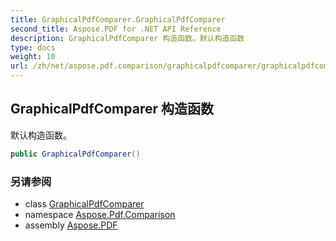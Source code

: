 ```yaml
---
title: GraphicalPdfComparer.GraphicalPdfComparer
second_title: Aspose.PDF for .NET API Reference
description: GraphicalPdfComparer 构造函数。默认构造函数
type: docs
weight: 10
url: /zh/net/aspose.pdf.comparison/graphicalpdfcomparer/graphicalpdfcomparer/
---
```

## GraphicalPdfComparer 构造函数

默认构造函数。

```csharp
public GraphicalPdfComparer()
```

### 另请参阅

* class [GraphicalPdfComparer](../)
* namespace [Aspose.Pdf.Comparison](../../../aspose.pdf.comparison/)
* assembly [Aspose.PDF](../../../)